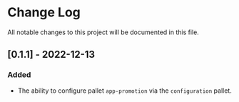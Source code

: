 # Change Log

All notable changes to this project will be documented in this file.

<!-- bureaucrate goes here -->

## [0.1.1] - 2022-12-13

### Added

- The ability to configure pallet `app-promotion` via the `configuration` pallet.

